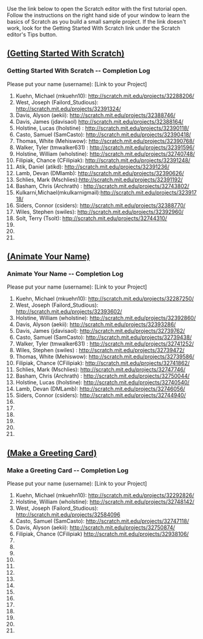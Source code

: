 Use the link below to open the Scratch editor with the first tutorial open. Follow the instructions on the right hand side of your window to learn the basics of Scratch as you build a small sample project. If the link doesn't work, look for the Getting Started With Scratch link under the Scratch editor's Tips button.

## <a href="http://cdn.scratch.mit.edu/scratchr2/static/__7f4db57b803323db9084d409fc11deeb__/help/en/howto/get-started-intro.html" target="new">(Getting Started With Scratch)</a>

### Getting Started With Scratch -- Completion Log
Please put your name (username): [Link to your Project]   

1) Kuehn, Michael (mkuehn10): http://scratch.mit.edu/projects/32288206/   
2) West, Joseph (Failord_Studious): http://scratch.mit.edu/projects/32391324/   
3) Davis, Alyson (aekii): http://scratch.mit.edu/projects/32388746/   
4) Davis, James (jdavisaol) http://scratch.mit.edu/projects/32388164/   
5) Holstine, Lucas (lholstine) : http://scratch.mit.edu/projects/32390118/   
6) Casto, Samuel (SamCasto): http://scratch.mit.edu/projects/32390418/      
7) Thomas, White (Mehiswow): http://scratch.mit.edu/projects/32390768/   
8) Walker, Tyler (tmwalker631) : http://scratch.mit.edu/projects/32391596/    
9) Holstine, William (wholstine): http://scratch.mit.edu/projects/32740748/   
10) Filipiak, Chance (CFilipiak): http://scratch.mit.edu/projects/32391248/       
11) Atik, Daniel (atikd):    http://scratch.mit.edu/projects/32391236/   
12) Lamb, Devan (DMlamb):   http://scratch.mit.edu/projects/32390626/      
13) Schlies, Mark (Mschlies):http://scratch.mit.edu/projects/32391192/     
14) Basham, Chris (Archrath) :  http://scratch.mit.edu/projects/32743802/     
15) Kulkarni,Michael(mkulkarnigmail):http://scratch.mit.edu/projects/32391718/      
16) Siders, Connor (csiders): http://scratch.mit.edu/projects/32388770/   
17) Wiles, Stephen (swiles): http://scratch.mit.edu/projects/32392960/          
18) Solt, Terry (Tsolt): http://scratch.mit.edu/projects/32744310/  
19)   
20)   
21)


## <a href="http://cdn.scratch.mit.edu/scratchr2/static/__7f4db57b803323db9084d409fc11deeb__/help/en/howto/nametip-intro.html" target="new">(Animate Your Name)</a>

### Animate Your Name -- Completion Log
Please put your name (username): [Link to your Project]    
1) Kuehn, Michael (mkuehn10): http://scratch.mit.edu/projects/32287250/      
2) West, Joseph (Failord_Studious): http://scratch.mit.edu/projects/32393602/      
3) Holstine, William (wholstine): http://scratch.mit.edu/projects/32392860/     
4) Davis, Alyson (aekii): http://scratch.mit.edu/projects/32393286/     
5) Davis, James (jdavisaol): http://scratch.mit.edu/projects/32739762/   
6) Casto, Samuel (SamCasto): http://scratch.mit.edu/projects/32739438/      
7) Walker, Tyler (tmwalker631) : http://scratch.mit.edu/projects/32741252/   
8) Wiles, Stephen (swiles) :  http://scratch.mit.edu/projects/32739472/      
9) Thomas, White (Mehiswow): http://scratch.mit.edu/projects/32739586/     
10) Filipiak, Chance (CFilipiak): http://scratch.mit.edu/projects/32741862/   
11) Schlies, Mark (Mschlies): http://scratch.mit.edu/projects/32747746/      
12) Basham, Chris (Archrath) :  http://scratch.mit.edu/projects/32750044/       
13) Holstine, Lucas (lholstine): http://scratch.mit.edu/projects/32740540/       
14) Lamb, Devan (DMLamb):  http://scratch.mit.edu/projects/32746056/    
15) Siders, Connor (csiders): http://scratch.mit.edu/projects/32744940/     
16)   
17)   
18)   
19)   
20)   
21)   

## <a href="http://cdn.scratch.mit.edu/scratchr2/static/__7f4db57b803323db9084d409fc11deeb__/help/en/howto/cardtip-intro.html" target="new">(Make a Greeting Card)</a>

### Make a Greeting Card -- Completion Log
Please put your name (username): [Link to your Project]    
1) Kuehn, Michael (mkuehn10): http://scratch.mit.edu/projects/32292826/   
2) Holstine, William (wholstine): http://scratch.mit.edu/projects/32748142/      
3) West, Joseph (Failord_Studious): http://scratch.mit.edu/projects/32584096     
4) Casto, Samuel (SamCasto): http://scratch.mit.edu/projects/32747118/      
5) Davis, Alyson (aekii): http://scratch.mit.edu/projects/32750874/   
6) Filipiak, Chance (CFilipiak) http://scratch.mit.edu/projects/32938106/
7)   
8)   
9)   
10)   
11)   
12)   
13)   
14)   
15)   
16)   
17)   
18)   
19)   
20)   
21)   
